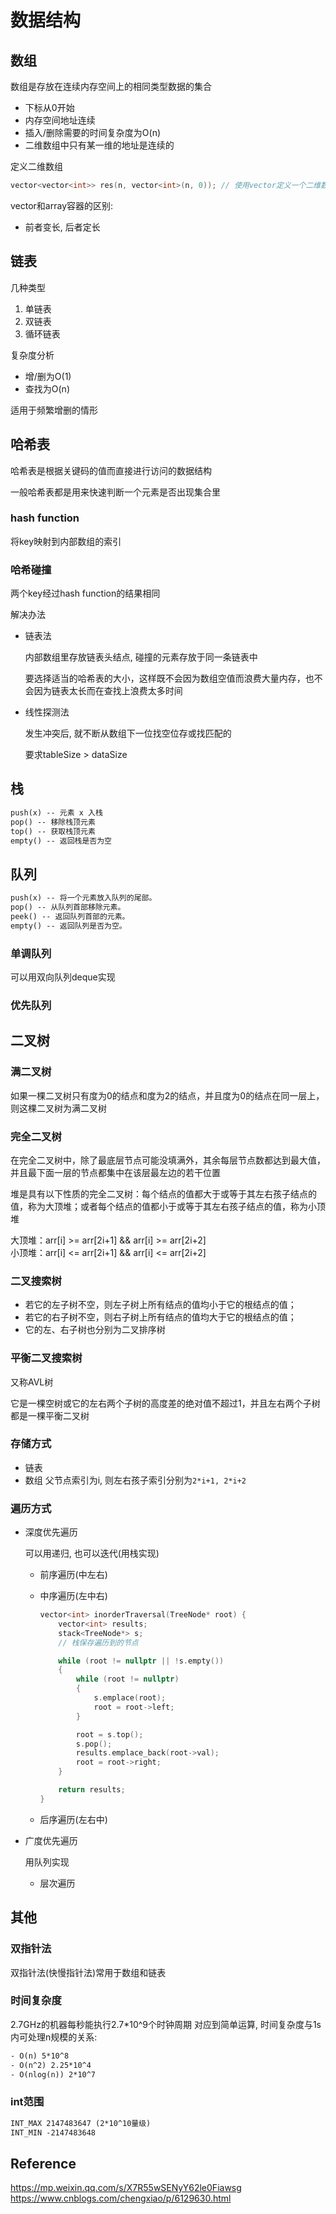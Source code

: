 # 数据结构

## 数组

数组是存放在连续内存空间上的相同类型数据的集合

- 下标从0开始
- 内存空间地址连续
- 插入/删除需要的时间复杂度为O(n)
- 二维数组中只有某一维的地址是连续的

定义二维数组

```cpp
vector<vector<int>> res(n, vector<int>(n, 0)); // 使用vector定义一个二维数组
```

vector和array容器的区别:

- 前者变长, 后者定长

## 链表

几种类型

1. 单链表
1. 双链表
1. 循环链表

复杂度分析

- 增/删为O(1)
- 查找为O(n)

适用于频繁增删的情形

## 哈希表

哈希表是根据关键码的值而直接进行访问的数据结构

一般哈希表都是用来快速判断一个元素是否出现集合里

### hash function

将key映射到内部数组的索引

### 哈希碰撞

两个key经过hash function的结果相同

解决办法

- 链表法

    内部数组里存放链表头结点, 碰撞的元素存放于同一条链表中

    要选择适当的哈希表的大小，这样既不会因为数组空值而浪费大量内存，也不会因为链表太长而在查找上浪费太多时间

- 线性探测法

    发生冲突后, 就不断从数组下一位找空位存或找匹配的

    要求tableSize > dataSize

## 栈

```txt
push(x) -- 元素 x 入栈
pop() -- 移除栈顶元素
top() -- 获取栈顶元素
empty() -- 返回栈是否为空
```

## 队列

```txt
push(x) -- 将一个元素放入队列的尾部。
pop() -- 从队列首部移除元素。
peek() -- 返回队列首部的元素。
empty() -- 返回队列是否为空。
```

### 单调队列

可以用双向队列deque实现

### 优先队列

## 二叉树

### 满二叉树

如果一棵二叉树只有度为0的结点和度为2的结点，并且度为0的结点在同一层上，则这棵二叉树为满二叉树

### 完全二叉树

在完全二叉树中，除了最底层节点可能没填满外，其余每层节点数都达到最大值，并且最下面一层的节点都集中在该层最左边的若干位置

堆是具有以下性质的完全二叉树：每个结点的值都大于或等于其左右孩子结点的值，称为大顶堆；或者每个结点的值都小于或等于其左右孩子结点的值，称为小顶堆

大顶堆：arr[i] >= arr[2i+1] && arr[i] >= arr[2i+2]  
小顶堆：arr[i] <= arr[2i+1] && arr[i] <= arr[2i+2]  

### 二叉搜索树

- 若它的左子树不空，则左子树上所有结点的值均小于它的根结点的值；
- 若它的右子树不空，则右子树上所有结点的值均大于它的根结点的值；
- 它的左、右子树也分别为二叉排序树

### 平衡二叉搜索树

又称AVL树

它是一棵空树或它的左右两个子树的高度差的绝对值不超过1，并且左右两个子树都是一棵平衡二叉树

### 存储方式

- 链表
- 数组
父节点索引为i, 则左右孩子索引分别为`2*i+1, 2*i+2`

### 遍历方式

- 深度优先遍历

    可以用递归, 也可以迭代(用栈实现)
  - 前序遍历(中左右)
  - 中序遍历(左中右)
  
    ```cpp
    vector<int> inorderTraversal(TreeNode* root) {
        vector<int> results;
        stack<TreeNode*> s;
        // 栈保存遍历到的节点

        while (root != nullptr || !s.empty())
        {
            while (root != nullptr)
            {
                s.emplace(root);
                root = root->left;
            }

            root = s.top();
            s.pop();
            results.emplace_back(root->val);
            root = root->right;
        }

        return results;
    }
    ```

  - 后序遍历(左右中)
- 广度优先遍历

    用队列实现
  - 层次遍历

## 其他

### 双指针法

双指针法(快慢指针法)常用于数组和链表

### 时间复杂度

2.7GHz的机器每秒能执行2.7*10^9个时钟周期
对应到简单运算, 时间复杂度与1s内可处理n规模的关系:

```txt
- O(n) 5*10^8
- O(n^2) 2.25*10^4
- O(nlog(n)) 2*10^7
```

### int范围

```txt
INT_MAX 2147483647 (2*10^10量级)
INT_MIN -2147483648
```

## Reference

<https://mp.weixin.qq.com/s/X7R55wSENyY62le0Fiawsg>
<https://www.cnblogs.com/chengxiao/p/6129630.html>
